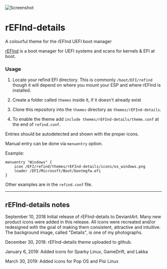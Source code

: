 ![Screenshot](https://i.imgur.com/8s2cobL.png)

# rEFInd-details
A colourful theme for the rEFInd UEFI boot manager

[rEFInd](http://www.rodsbooks.com/refind/) is a boot manager for UEFI systems and scans for kernels & EFI at boot.

### Usage

 1. Locate your refind EFI directory. This is commonly `/boot/EFI/refind`
    though it will depend on where you mount your ESP and where rEFInd is
    installed.

 2. Create a folder called `themes` inside it, if it doesn't already exist

 3. Clone this repository into the `themes` directory as `themes/rEFInd-details`.

 4. To enable the theme add `include themes/rEFInd-details/theme.conf` at the end of
    `refind.conf`.
    
Entries should be autodetected and shown with the proper icons.

Manual entry can be done via `menuentry` option.

Example:

```
menuentry "Windows" {
	icon /EFI/refind/themes/rEFInd-details/icons/os_windows.png
	loader /EFI/Microsoft/Boot/bootmgfw.efi
}
```

Other examples are in the `refind.conf` file.

-------------------------------
rEFInd-details notes
-------------------------------

September 10, 2018
Initial release of rEFInd-details to DeviantArt.
Many new product icons were added in this release.
All icons were recreated and/or redesigned with the goal of making them consistent, attractive and intuitive.
The background image, called "Details", is one of my photographs.

December 30, 2018: rEFInd-details theme uploaded to github.

January 6, 2019: Added icons for Sparky Linux, GameDrift, and Lakka

March 30, 2019: Added icons for Pop OS and Pisi Linux
